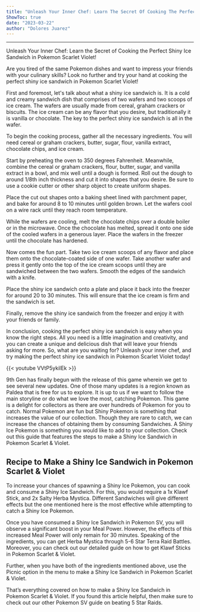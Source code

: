 ```yaml
---
title: "Unleash Your Inner Chef: Learn The Secret Of Cooking The Perfect Shiny Ice Sandwich In Pokemon Scarlet Violet!"
ShowToc: true 
date: "2023-03-22"
author: "Dolores Juarez"
---
```

*****
Unleash Your Inner Chef: Learn the Secret of Cooking the Perfect Shiny Ice Sandwich in Pokemon Scarlet Violet!

Are you tired of the same Pokemon dishes and want to impress your friends with your culinary skills? Look no further and try your hand at cooking the perfect shiny ice sandwich in Pokemon Scarlet Violet!

First and foremost, let's talk about what a shiny ice sandwich is. It is a cold and creamy sandwich dish that comprises of two wafers and two scoops of ice cream. The wafers are usually made from cereal, graham crackers or biscuits. The ice cream can be any flavor that you desire, but traditionally it is vanilla or chocolate. The key to the perfect shiny ice sandwich is all in the wafer.

To begin the cooking process, gather all the necessary ingredients. You will need cereal or graham crackers, butter, sugar, flour, vanilla extract, chocolate chips, and ice cream.

Start by preheating the oven to 350 degrees Fahrenheit. Meanwhile, combine the cereal or graham crackers, flour, butter, sugar, and vanilla extract in a bowl, and mix well until a dough is formed. Roll out the dough to around 1/8th inch thickness and cut it into shapes that you desire. Be sure to use a cookie cutter or other sharp object to create uniform shapes.

Place the cut out shapes onto a baking sheet lined with parchment paper, and bake for around 8 to 10 minutes until golden brown. Let the wafers cool on a wire rack until they reach room temperature.

While the wafers are cooling, melt the chocolate chips over a double boiler or in the microwave. Once the chocolate has melted, spread it onto one side of the cooled wafers in a generous layer. Place the wafers in the freezer until the chocolate has hardened.

Now comes the fun part. Take two ice cream scoops of any flavor and place them onto the chocolate-coated side of one wafer. Take another wafer and press it gently onto the top of the ice cream scoops until they are sandwiched between the two wafers. Smooth the edges of the sandwich with a knife.

Place the shiny ice sandwich onto a plate and place it back into the freezer for around 20 to 30 minutes. This will ensure that the ice cream is firm and the sandwich is set.

Finally, remove the shiny ice sandwich from the freezer and enjoy it with your friends or family.

In conclusion, cooking the perfect shiny ice sandwich is easy when you know the right steps. All you need is a little imagination and creativity, and you can create a unique and delicious dish that will leave your friends asking for more. So, what are you waiting for? Unleash your inner chef, and try making the perfect shiny ice sandwich in Pokemon Scarlet Violet today!

{{< youtube VVtP5ykilEk >}} 



9th Gen has finally begun with the release of this game wherein we get to see several new updates. One of those many updates is a region known as Paldea that is free for us to explore. It is up to us if we want to follow the main storyline or do what we love the most, catching Pokemon. This game is a delight for collectors as there are over hundreds of Pokemon for you to catch. Normal Pokemon are fun but Shiny Pokemon is something that increases the value of our collection. Though they are rare to catch, we can increase the chances of obtaining them by consuming Sandwiches. A Shiny Ice Pokemon is something you would like to add to your collection. Check out this guide that features the steps to make a Shiny Ice Sandwich in Pokemon Scarlet & Violet.
 
## Recipe to Make a Shiny Ice Sandwich in Pokemon Scarlet & Violet
 
To increase your chances of spawning a Shiny Ice Pokemon, you can cook and consume a Shiny Ice Sandwich. For this, you would require a 1x Klawf Stick, and 2x Salty Herba Mystica. Different Sandwiches will give different effects but the one mentioned here is the most effective while attempting to catch a Shiny Ice Pokemon.
 
Once you have consumed a Shiny Ice Sandwich in Pokemon SV, you will observe a significant boost in your Meal Power. However, the effects of this increased Meal Power will only remain for 30 minutes. Speaking of the ingredients, you can get Herba Mystica through 5-6 Star Terra Raid Battles. Moreover, you can check out our detailed guide on how to get Klawf Sticks in Pokemon Scarlet & Violet.
 
Further, when you have both of the ingredients mentioned above, use the Picnic option in the menu to make a Shiny Ice Sandwich in Pokemon Scarlet & Violet.
 
That’s everything covered on how to make a Shiny Ice Sandwich in Pokemon Scarlet & Violet. If you found this article helpful, then make sure to check out our other Pokemon SV guide on beating 5 Star Raids.




